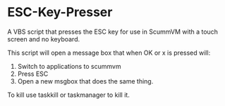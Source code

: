 # ESC-Key-Presser
A VBS script that presses the ESC key for use in ScummVM with a touch screen and no keyboard.

This script will open a message box that when OK or x is pressed will:
1) Switch to applications to scummvm
2) Press ESC
3) Open a new msgbox that does the same thing.

To kill use taskkill or taskmanager to kill it.
